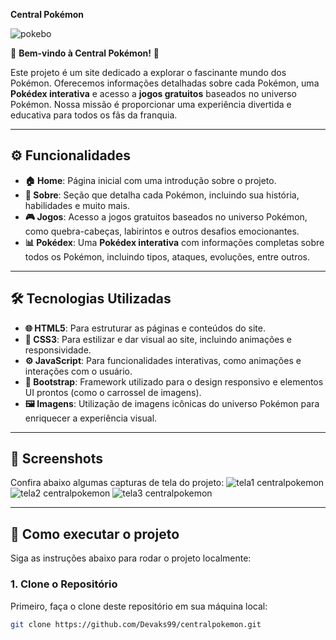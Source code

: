 **Central Pokémon**
 
![pokebo](https://github.com/user-attachments/assets/bfc6da4e-9fb0-4d6f-b310-85f9d63ffbd9)


🎉 **Bem-vindo à Central Pokémon!** 🎉

Este projeto é um site dedicado a explorar o fascinante mundo dos Pokémon. Oferecemos informações detalhadas sobre cada Pokémon, uma **Pokédex interativa** e acesso a **jogos gratuitos** baseados no universo Pokémon. Nossa missão é proporcionar uma experiência divertida e educativa para todos os fãs da franquia.

---

## ⚙️ Funcionalidades 

- **🏠 Home**: Página inicial com uma introdução sobre o projeto.
- **📖 Sobre**: Seção que detalha cada Pokémon, incluindo sua história, habilidades e muito mais.
- **🎮 Jogos**: Acesso a jogos gratuitos baseados no universo Pokémon, como quebra-cabeças, labirintos e outros desafios emocionantes.
- **📊 Pokédex**: Uma **Pokédex interativa** com informações completas sobre todos os Pokémon, incluindo tipos, ataques, evoluções, entre outros.

---

## 🛠️ Tecnologias Utilizadas 

- **🌐 HTML5**: Para estruturar as páginas e conteúdos do site.
- **🎨 CSS3**: Para estilizar e dar visual ao site, incluindo animações e responsividade.
- **⚙️ JavaScript**: Para funcionalidades interativas, como animações e interações com o usuário.
- **📱 Bootstrap**: Framework utilizado para o design responsivo e elementos UI prontos (como o carrossel de imagens).
- **🖼️ Imagens**: Utilização de imagens icônicas do universo Pokémon para enriquecer a experiência visual.

---

## 📸 Screenshots

Confira abaixo algumas capturas de tela do projeto:
![tela1 centralpokemon](https://github.com/user-attachments/assets/a7923a93-2986-42b3-87f4-acb46c309dcc)
![tela2 centralpokemon](https://github.com/user-attachments/assets/96a4fbcc-abc2-4715-834c-aec3f15dbaff)
![tela3 centralpokemon](https://github.com/user-attachments/assets/56df9ff7-b39d-4958-8e94-18156ab4f1d0)




---

## 🚀 Como executar o projeto 

Siga as instruções abaixo para rodar o projeto localmente:

### 1. Clone o Repositório

Primeiro, faça o clone deste repositório em sua máquina local:

```bash
git clone https://github.com/Devaks99/centralpokemon.git
